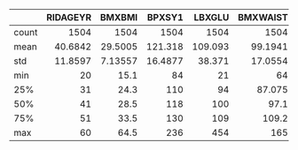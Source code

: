 |       |   RIDAGEYR |     BMXBMI |    BPXSY1 |   LBXGLU |   BMXWAIST |
|:------|-----------:|-----------:|----------:|---------:|-----------:|
| count |  1504      | 1504       | 1504      | 1504     |  1504      |
| mean  |    40.6842 |   29.5005  |  121.318  |  109.093 |    99.1941 |
| std   |    11.8597 |    7.13557 |   16.4877 |   38.371 |    17.0554 |
| min   |    20      |   15.1     |   84      |   21     |    64      |
| 25%   |    31      |   24.3     |  110      |   94     |    87.075  |
| 50%   |    41      |   28.5     |  118      |  100     |    97.1    |
| 75%   |    51      |   33.5     |  130      |  109     |   109.2    |
| max   |    60      |   64.5     |  236      |  454     |   165      |
